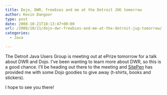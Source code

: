 ```yaml
---
title: Dojo, DWR, freebies and me at the Detroit JUG tomorrow
author: Kevin Dangoor
type: post
date: 2008-10-21T18:13:47+00:00
url: /2008/10/21/dojo-dwr-freebies-and-me-at-the-detroit-jug-tomorrow/
categories:
  - Java

---
```

The Detroit Java Users Group is meeting out at ePrize tomorrow for a talk about DWR and Dojo. I&#8217;ve been wanting to learn more about DWR, so this is a good chance. I&#8217;ll be heading out there to the meeting and [SitePen][1] has provided me with some Dojo goodies to give away (t-shirts, books and stickers).

I hope to see you there!

 [1]: http://www.sitepen.com/